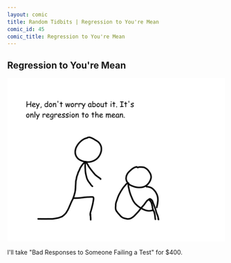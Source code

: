 ```yaml
---
layout: comic
title: Random Tidbits | Regression to You're Mean
comic_id: 45
comic_title: Regression to You're Mean
---
```


## Regression to You're Mean

![](/assets/images/45.png)

I'll take "Bad Responses to Someone Failing a Test" for $400.
